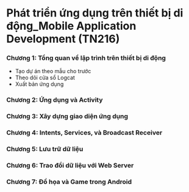 # Phát triển ứng dụng trên thiết bị di động_Mobile Application Development (TN216)

### Chương 1:  Tổng quan về lập trình trên thiết bị di động
- Tạo dự án theo mẫu cho trước
- Theo dõi cửa sổ Logcat
- Xuất bản ứng dụng

### Chương 2:  Ứng dụng và Activity

### Chương 3:  Xây dựng giao diện ứng dụng

### Chương 4: Intents, Services, và Broadcast Receiver

### Chương 5: Lưu trữ dữ liệu

### Chương 6: Trao đổi dữ liệu với Web Server

### Chương 7: Đồ họa và Game trong Android
